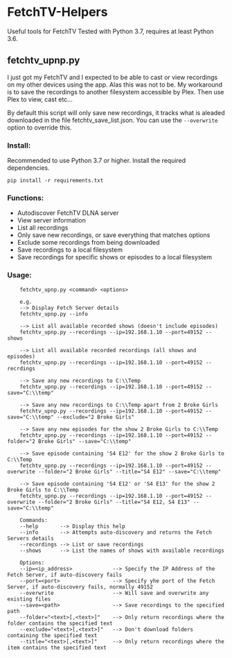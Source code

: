 # FetchTV-Helpers
Useful tools for FetchTV
Tested with Python 3.7, requires at least Python 3.6.

## fetchtv_upnp.py
I just got my FetchTV and I expected to be able to cast or view recordings on my other devices using the app.
Alas this was not to be.
My workaround is to save the recordings to another filesystem accessible by Plex. Then use Plex to view, cast etc...

By default this script will only save new recordings, it tracks what is aleaded downloaded in the file fetchtv_save_list.json.
You can use the ```--overwrite``` option to override this.

### Install:
Recommended to use Python 3.7 or higher.
Install the required dependencies.

```pip install -r requirements.txt```

### Functions:
- Autodiscover FetchTV DLNA server
- View server information
- List all recordings
- Only save new recordings, or save everything that matches options
- Exclude some recordings from being downloaded 
- Save recordings to a local filesystem
- Save recordings for specific shows or episodes to a local filesystem

### Usage:
        fetchtv_upnp.py <command> <options>
        
        e.g.
        --> Display Fetch Server details
        fetchtv_upnp.py --info
        
        --> List all available recorded shows (doesn't include episodes)
        fetchtv_upnp.py --recordings --ip=192.168.1.10 --port=49152 --shows

        --> List all available recorded recordings (all shows and episodes)
        fetchtv_upnp.py --recordings --ip=192.168.1.10 --port=49152 --recrdings

        --> Save any new recordings to C:\\Temp
        fetchtv_upnp.py --recordings --ip=192.168.1.10 --port=49152 --save="C:\\temp"

        --> Save any new recordings to C:\\Temp apart from 2 Broke Girls
        fetchtv_upnp.py --recordings --ip=192.168.1.10 --port=49152 --save="C:\\temp" --exclude="2 Broke Girls"

        --> Save any new episodes for the show 2 Broke Girls to C:\\Temp
        fetchtv_upnp.py --recordings --ip=192.168.1.10 --port=49152 --folder="2 Broke Girls" --save="C:\\temp"
        
        --> Save episode containing 'S4 E12' for the show 2 Broke Girls to C:\\Temp
        fetchtv_upnp.py --recordings --ip=192.168.1.10 --port=49152 --overwrite --folder="2 Broke Girls" --title="S4 E12" --save="C:\\temp"

        --> Save episode containing 'S4 E12' or 'S4 E13' for the show 2 Broke Girls to C:\\Temp
        fetchtv_upnp.py --recordings --ip=192.168.1.10 --port=49152 --overwrite --folder="2 Broke Girls" --title="S4 E12, S4 E13" --save="C:\\temp"

        Commands:
        --help       --> Display this help
        --info       --> Attempts auto-discovery and returns the Fetch Servers details
        --recordings --> List or save recordings
        --shows      --> List the names of shows with available recordings

        Options:
        --ip=<ip_address>             --> Specify the IP Address of the Fetch Server, if auto-discovery fails
        --port=<port>                 --> Specify yhe port of the Fetch Server, if auto-discovery fails, normally 49152
        --overwrite                   --> Will save and overwrite any existing files
        --save=<path>                 --> Save recordings to the specified path
        --folder="<text>[,<text>]"    --> Only return recordings where the folder contains the specified text
        --exclude="<text>[,<text>]"   --> Don't download folders containing the specified text
        --title="<text>[,<text>]"     --> Only return recordings where the item contains the specified text

